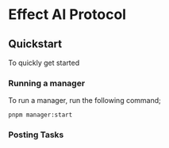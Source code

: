 # Effect AI Protocol

## Quickstart

To quickly get started

### Running a manager

To run a manager, run the following command;

`pnpm manager:start`

### Posting Tasks

